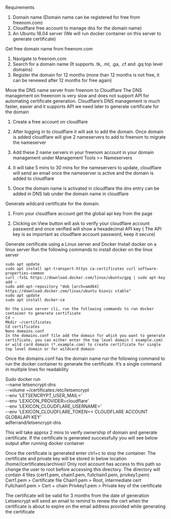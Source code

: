 Requirements
1.	Domain name (Domain name can be registered for free from freenom.com)
2.	Cloudflare free account to manage dns for the domain name)
3.	An Ubuntu 18.04 server (We will run docker container on this server to generate certificate)

Get free domain name from freenom.com
1.	Navigate to freenom.com
2.	Search for a domain name (It supports .tk, .ml, .ga, .cf and .gq top level domains)
3.	Register the domain for 12 months (more than 12 months is not free, it can be renewed after 12 months for free again)

Move the DNS name server from freenom to Cloudflare
The DNS management on freeenom is very slow and does not support API for automating certificate generation. Cloudflare’s DNS management is much faster, easier and it supports API we need later to generate certificate for the domain
1.	Create a free account on cloudflare
2.	After logging in to cloudflare it will ask to add the domain. Once domain is added cloudflare will give 2 nameservers to add to freenom to migrate the nameserver
3.	Add these 2 name servers in your freenom account in your domain management under Management Tools >> Nameservers
 
4.	It will take 5 mins to 30 mins for the nameservers to update, cloudflare will send an email once the nameserver is active and the domain is added to cloudflare
5.	Once the domain name is activated in cloudflare the dns entry can be added in DNS tab under the  domain name in cloudflare

 

Generate wildcard certificate for the domain.

1.	From your cloudflare account get the global api key from the page 
 

2.	Clicking on View button will ask to verify your cloudflare account password and once verified will show a hexadecimal API key ( The API key is as important as cloudflare account password, keep it secure)

Generate certificate using a Linux server and Docker
Install docker on a linux server
	Run the following commands to install docker on the linux server 

	sudo apt update
	sudo apt install apt-transport-https ca-certificates curl software-properties-common
	curl -fsSL https://download.docker.com/linux/ubuntu/gpg | sudo apt-key add –
	sudo add-apt-repository "deb [arch=amd64] https://download.docker.com/linux/ubuntu bionic stable"
	sudo apt update
	sudo apt install docker-ce

	On the Linux server cli, run the following commands to run docker container to generate certificate
	Cd ~
	Mkdir ~/certificates
	Cd certificates
	Nano domains.conf
	In the domains.conf file add the domain for which you want to generate certificate, you can either enter the top level domain ( example.com) or wild card domain (*.example.com) to create certificate for single top level domain or for wildcard domain
Once the domains.conf has the domain name run the following command to run the docker container to generate the certificate. It’s a single command in multiple lines for readability

Sudo docker run \
    --name letsencrypt-dns \
    --volume ~/certificates:/etc/letsencrypt \
    --env 'LETSENCRYPT_USER_MAIL=<EMAIL ADDRESS>' \
    --env 'LEXICON_PROVIDER=cloudflare' \
    --env 'LEXICON_CLOUDFLARE_USERNAME=<CLOUDFLARE ACCOUNT EMAIL ADDRESS>' \
    --env 'LEXICON_CLOUDFLARE_TOKEN=< CLOUDFLARE ACCOUNT GLOBALAPI KEY' \
    adferrand/letsencrypt-dns

This will take approx 2 mins to verify ownership of domain and generate certificate. If the certificate is generated successfully you will see below output after running docker container
 

Once the certificate is generated enter ctrl+c to stop the container.
The certificate and private key will be stored in below location
/home/<UserName>/certificates/archive/<DomainName>/
Only root account has access to this path so change the user to root before accessing this directory.
The directory will contain 4 files (cert1.pem, chain1.pem, fullchain1.pem, privkey1.pem)
Cert1.pem > Certificate file
Chain1.pem > Root, intermediate cert
Fullchain1.pem > Cert + chain
Privkey1.pem > Private key of the certificate

The certificate will be valid for 3 months from the date of generation
Letsencrypt will send an email to remind to renew the cert when the certificate is about to expire on the email address provided while generating the certificate

